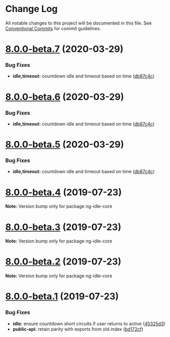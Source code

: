 # Change Log

All notable changes to this project will be documented in this file.
See [Conventional Commits](https://conventionalcommits.org) for commit guidelines.

# [8.0.0-beta.7](https://github.com/HackedByChinese/ng2-idle/compare/v8.0.0-beta.4...v8.0.0-beta.7) (2020-03-29)


### Bug Fixes

* **idle,timeout:** countdown idle and timeout based on time ([db87c4c](https://github.com/HackedByChinese/ng2-idle/commit/db87c4c))





# [8.0.0-beta.6](https://github.com/HackedByChinese/ng2-idle/compare/v8.0.0-beta.4...v8.0.0-beta.6) (2020-03-29)


### Bug Fixes

* **idle,timeout:** countdown idle and timeout based on time ([db87c4c](https://github.com/HackedByChinese/ng2-idle/commit/db87c4c))





# [8.0.0-beta.5](https://github.com/HackedByChinese/ng2-idle/compare/v8.0.0-beta.4...v8.0.0-beta.5) (2020-03-29)


### Bug Fixes

* **idle,timeout:** countdown idle and timeout based on time ([db87c4c](https://github.com/HackedByChinese/ng2-idle/commit/db87c4c))





# [8.0.0-beta.4](https://github.com/HackedByChinese/ng2-idle/compare/v8.0.0-beta.3...v8.0.0-beta.4) (2019-07-23)

**Note:** Version bump only for package ng-idle-core





# [8.0.0-beta.3](https://github.com/HackedByChinese/ng2-idle/compare/v8.0.0-beta.2...v8.0.0-beta.3) (2019-07-23)

**Note:** Version bump only for package ng-idle-core





# [8.0.0-beta.2](https://github.com/HackedByChinese/ng2-idle/compare/v8.0.0-beta.1...v8.0.0-beta.2) (2019-07-23)

**Note:** Version bump only for package ng-idle-core





# [8.0.0-beta.1](https://github.com/HackedByChinese/ng2-idle/compare/v7.0.0-beta.1...v8.0.0-beta.1) (2019-07-23)


### Bug Fixes

* **idle:** ensure countdown short circuits if user returns to active ([45325d3](https://github.com/HackedByChinese/ng2-idle/commit/45325d3))
* **public-api:** retain parity with exports from old index ([bd172cf](https://github.com/HackedByChinese/ng2-idle/commit/bd172cf))
